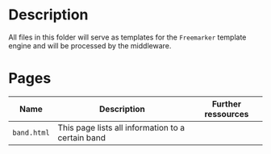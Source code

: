 # Description

All files in this folder will serve as templates for the `Freemarker` template engine and will be processed by the middleware.

# Pages

| Name | Description | Further ressources |
| --- | --- | --- |
| `band.html` | This page lists all information to a certain band | |

